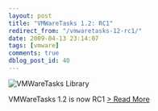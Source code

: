 ```yaml
---
layout: post
title: "VMWareTasks 1.2: RC1"
redirect_from: "/vmwaretasks-12-rc1/"
date: 2009-04-13 23:14:07
tags: [vmware]
comments: true
dblog_post_id: 40
---
```

![VMWareTasks Library](http://i3.codeplex.com/Project/Download/FileDownload.aspx?ProjectName=vmwaretasks&DownloadId=65246)

VMWareTasks 1.2 is now RC1 [> Read More](http://vmwaretasks.codeplex.com/Release/ProjectReleases.aspx?ReleaseId=25219)

